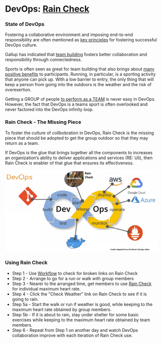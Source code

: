 # DevOps: [Rain Check](https://kuddelmuddelall.github.io/Rain-Check/)

### State of DevOps

Fostering a collaborative environment and imposing end-to-end responsibility are often mentioned as [key principles](https://www.cmswire.com/information-management/7-key-principles-for-a-successful-devops-culture/) for fostering successful DevOps culture.

Gallup has indicated that [team building](https://www.gallup.com/cliftonstrengths/en/278225/how-to-improve-teamwork.aspx) fosters better collaboration and responsibility through connectedness.

Sports is often seen as great for team building that also brings about [many positive benefits](https://runnersfirst.co.uk/team-building/#:~:text=Running%20as%20part%20of%20team,re%20doing%20a%20great%20job.) to participants.  Running, in particular, is a sporting activity that anyone can pick up.  With a low barrier to entry, the only thing that will keep a person from going into the outdoors is the weather and the risk of overexertion.

Getting a GROUP of people [to perform as a TEAM](https://medium.com/@XebiaLabs/devops-is-a-team-sport-876555fe3b88) is never easy in DevOps.  However, the fact that DevOps is a teams sport is often overlooked and never factored into the DevOps infinity loop.

### Rain Check - The Missing Piece

To foster the culture of collbobration in DevOps, Rain Check is the missing piece that should be adopted to get the group outdoor so that they may return as a team.

If DevOps is the glue that brings together all the components to increases an organization’s ability to deliver applications and services (RE: Uli), then Rain Check is enabler of that glue that ensures its effectiveness.

![](New_DevOps.jpg)

### Using Rain Check
* Step 1 - Use [Workflow](https://github.com/kuddelmuddelall/Rain-Check/runs/2981815032?check_suite_focus=true) to check for broken links on Rain Check
* Step 2 - Arrange to go for a run or walk with group members
* Step 3 - Nearer to the arranged time, get members to use [Rain Check](https://kuddelmuddelall.github.io/Rain-Check/) for individual maximum heart rate.
* Step 4 - Click the "Check Weather" link on Rain Check to see if it is going to rain.
* Step 5a - Start the walk or run if weather is good, while keeping to the maximum heart rate obtained by group members.
* Step 5b - If it is about to rain, stay under shelter for some basic exercises while keeping to the maximum heart rate obtained by team members. 
* Step 6 - Repeat from Step 1 on another day and watch DevOps collaboration improve with each iteration of Rain Check use.
